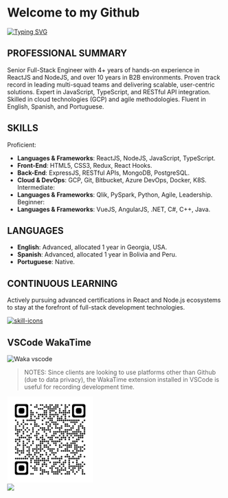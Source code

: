 # Welcome to my Github

[![Typing SVG](https://readme-typing-svg.demolab.com/?lines=React;Node.js;Python;English;Spanish;Portuguese;Scan+QR+Code;Add+me+on+LinkedIn)](https://github.com/jeferson-franco)

## PROFESSIONAL SUMMARY

Senior Full-Stack Engineer with 4+ years of hands-on experience in ReactJS and NodeJS, and over 10 years in B2B environments. Proven track record in leading multi-squad teams and delivering scalable, user-centric solutions. Expert in JavaScript, TypeScript, and RESTful API integration. Skilled in cloud technologies (GCP) and agile methodologies. Fluent in English, Spanish, and Portuguese.

## SKILLS

Proficient:
-	**Languages & Frameworks**: ReactJS, NodeJS, JavaScript, TypeScript.
-	**Front-End**: HTML5, CSS3, Redux, React Hooks.
-	**Back-End**: ExpressJS, RESTful APIs, MongoDB, PostgreSQL.
-	**Cloud & DevOps**: GCP, Git, Bitbucket, Azure DevOps, Docker, K8S.
Intermediate:
-	**Languages & Frameworks**: Qlik, PySpark, Python, Agile, Leadership.
Beginner:
-	**Languages & Frameworks**: VueJS, AngularJS, .NET, C#, C++, Java.

## LANGUAGES

- **English**: Advanced, allocated 1 year in Georgia, USA.
- **Spanish**: Advanced, allocated 1 year in Bolivia and Peru.
- **Portuguese**: Native.

## CONTINUOUS LEARNING

Actively pursuing advanced certifications in React and Node.js ecosystems to stay at the
forefront of full-stack development technologies.

<p align="left">
  <a href="https://skillicons.dev">
    <img src="https://skillicons.dev/icons?i=git,js,kubernetes,linux,materialui,nodejs,py,react,sass,vscode&perline=6&theme=light" alt="skill-icons" title="git, js, kubernetes, linux, materialui, nodejs, py, react, sass, vscode"/>
  </a>
</p>

## VSCode WakaTime

![Waka vscode](https://wakatime.com/share/@328ec2d1-7a5b-47b2-8ff2-1d3c2f9fa1a9/ae7a4b23-a486-4c32-9402-e4147d7dfac8.svg)

> NOTES: Since clients are looking to use platforms other than Github (due to data privacy), the WakaTime extension installed in VSCode is useful for recording development time.

<img src="./qrcode.png" alt="qrcode-linkedin" min-width="200rem" max-width="200rem" width="200rem" align="justify" onerror="this.onerror=null; this.src='./qrcode.svg';">

<div dir="auto">
  <a href="https://github.com/jeferson-franco"></a>
  <a href="https://www.linkedin.com/in/jefersonfranco/" alt="jefe-linkedin">
    <img style="max-width: 100%;" src="https://img.shields.io/badge/-Linkedin-6610F2?style=for-the-badge&logo=Linkedin&logoColor=FFFFFF&link=https://www.linkedin.com/in/jefersonfranco/">
  </a>
</div>
